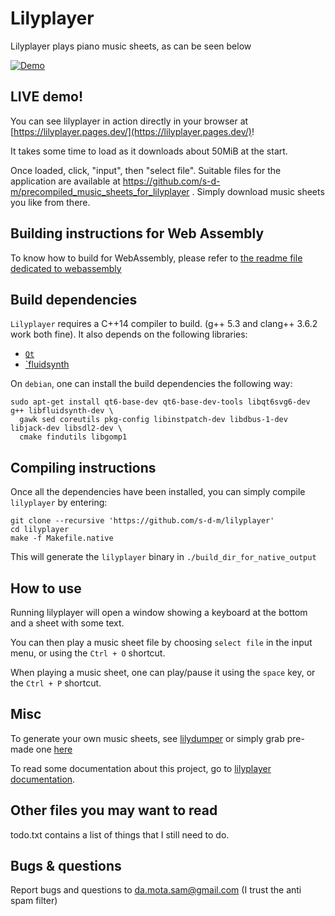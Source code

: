 Lilyplayer
========

Lilyplayer plays piano music sheets, as can be seen below

[![Demo](./misc/lilyplayer-fake-video-screenshot.png)](./misc/lilyplayer-demo.webm "demo")

LIVE demo!
----

You can see lilyplayer in action directly in your browser at [https://lilyplayer.pages.dev/](https://lilyplayer.pages.dev/)!

It takes some time to load as it downloads about 50MiB at the start.

Once loaded, click, "input", then "select file". Suitable files for the application are available at
https://github.com/s-d-m/precompiled_music_sheets_for_lilyplayer . Simply download music sheets you like
from there.


Building instructions for Web Assembly
-----------------

To know how to build for WebAssembly, please refer to [the readme file dedicated to webassembly](./README_FOR_WASM.md)

Build dependencies
----------------

`Lilyplayer` requires a C++14 compiler to build. (g++ 5.3 and clang++ 3.6.2 work both fine).
It also depends on the following libraries:

- [`Qt`][qt6]
- [`fluidsynth][fluidsynth]

[qt6]: https://www.qt.io/
[fluidsynth]: https://www.fluidsynth.org

On `debian`, one can install the build dependencies the following way:

	sudo apt-get install qt6-base-dev qt6-base-dev-tools libqt6svg6-dev  g++ libfluidsynth-dev \
	  gawk sed coreutils pkg-config libinstpatch-dev libdbus-1-dev libjack-dev libsdl2-dev \
	  cmake findutils libgomp1

Compiling instructions
-------------------

Once all the dependencies have been installed, you can simply compile `lilyplayer` by entering:

	git clone --recursive 'https://github.com/s-d-m/lilyplayer'
	cd lilyplayer
	make -f Makefile.native

This will generate the `lilyplayer` binary in `./build_dir_for_native_output`

How to use
----------

Running lilyplayer will open a window showing a keyboard at the bottom and a sheet with some text.

You can then play a music sheet file by choosing `select file` in the input menu, or using the `Ctrl + O` shortcut.

When playing a music sheet, one can play/pause it using the `space` key, or the `Ctrl + P` shortcut.

Misc
-----

To generate your own music sheets, see [lilydumper](https://github.com/s-d-m/lilydumper) or simply grab
pre-made one [here](https://github.com/s-d-m/precompiled_music_sheets_for_lilyplayer)

To read some documentation about this project, go to [lilyplayer documentation](https://s-d-m.github.io/lilyplayer-doc/).

Other files you may want to read
--------------------------------

todo.txt contains a list of things that I still need to do.

Bugs & questions
--------------

Report bugs and questions to da.mota.sam@gmail.com (I trust the anti spam filter)
